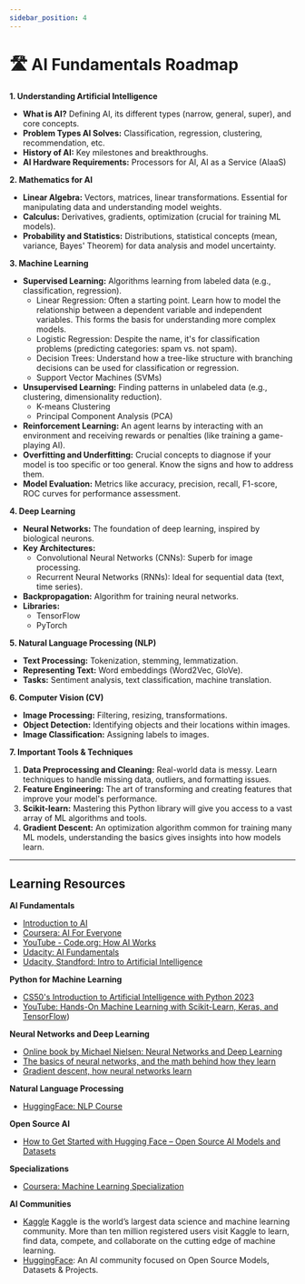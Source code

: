 ```yaml
---
sidebar_position: 4
---
```


# 🛣️ AI Fundamentals Roadmap

**1. Understanding Artificial Intelligence**

* **What is AI?** Defining AI, its different types (narrow, general, super), and core concepts.
* **Problem Types AI Solves:** Classification, regression, clustering, recommendation, etc.
* **History of AI:**  Key milestones and breakthroughs.
* **AI Hardware Requirements:** Processors for AI, AI as a Service (AIaaS)

**2. Mathematics for AI**
* **Linear Algebra:** Vectors, matrices, linear transformations. Essential for manipulating data and understanding model weights.
* **Calculus:**  Derivatives, gradients, optimization (crucial for training ML models).
* **Probability and Statistics:** Distributions, statistical concepts (mean, variance, Bayes' Theorem) for data analysis and model uncertainty. 

**3. Machine Learning**
* **Supervised Learning:**  Algorithms learning from labeled data (e.g., classification, regression).
    * Linear Regression: Often a starting point. Learn how to model the relationship between a dependent variable and independent variables. This forms the basis for understanding more complex models. 
    * Logistic Regression: Despite the name, it's for classification problems (predicting categories: spam vs. not spam).
    * Decision Trees: Understand how a tree-like structure with branching decisions can be used for classification or regression.
    * Support Vector Machines (SVMs)
* **Unsupervised Learning:** Finding patterns in unlabeled data (e.g., clustering, dimensionality reduction).
    * K-means Clustering   
    * Principal Component Analysis (PCA)
* **Reinforcement Learning:** An agent learns by interacting with an environment and receiving rewards or penalties (like training a game-playing AI).
* **Overfitting and Underfitting:** Crucial concepts to diagnose if your model is too specific or too general. Know the signs and how to address them.
* **Model Evaluation:** Metrics like accuracy, precision, recall, F1-score, ROC curves for performance assessment.

**4. Deep Learning**
* **Neural Networks:**  The foundation of deep learning, inspired by biological neurons.
* **Key Architectures:**
    * Convolutional Neural Networks (CNNs):  Superb for image processing.
    * Recurrent Neural Networks (RNNs): Ideal for sequential data (text, time series). 
* **Backpropagation:**  Algorithm for training neural networks.
* **Libraries:**
    * TensorFlow
    * PyTorch

**5. Natural Language Processing (NLP)**
* **Text Processing:** Tokenization, stemming, lemmatization.
* **Representing Text:**  Word embeddings (Word2Vec, GloVe).
* **Tasks:** Sentiment analysis, text classification, machine translation.

**6. Computer Vision (CV)**
* **Image Processing:** Filtering, resizing, transformations.
* **Object Detection:** Identifying objects and their locations within images.
* **Image Classification:** Assigning labels to images.

**7. Important Tools & Techniques**
1. **Data Preprocessing and Cleaning:** Real-world data is messy.  Learn techniques to handle missing data, outliers, and formatting issues.
2. **Feature Engineering:**  The art of transforming and creating features that improve your model's performance.
3. **Scikit-learn:** Mastering this Python library will give you access to a vast array of ML algorithms and tools.
4. **Gradient Descent:** An optimization algorithm common for training many ML models, understanding the basics gives insights into how models learn.
     


----------------

## Learning Resources  

**AI Fundamentals**   
   * [Introduction to AI](../../learning-resources/intro-to-ai.md)
   * [Coursera: AI For Everyone](https://www.coursera.org/learn/ai-for-everyone?)
   * [YouTube - Code.org: How AI Works](https://www.youtube.com/playlist?list=PLzdnOPI1iJNeehd1RXhnVMBFi1WhWLx_Y)
   * [Udacity: AI Fundamentals](https://www.udacity.com/course/ai-fundamentals--ud099)
   * [Udacity, Standford: Intro to Artificial Intelligence](https://www.udacity.com/course/intro-to-artificial-intelligence--cs271)

**Python for Machine Learning**   
   * [CS50's Introduction to Artificial Intelligence with Python 2023](https://www.youtube.com/playlist?list=PLhQjrBD2T381PopUTYtMSstgk-hsTGkVm)
   * [YouTube: Hands-On Machine Learning with Scikit-Learn, Keras, and TensorFlow](https://www.youtube.com/playlist?list=PLmp4AHm0u1g3evuqj8zX3q75GHjfAwOLs))
   
**Neural Networks and Deep Learning**   
   * [Online book by Michael Nielsen: Neural Networks and Deep Learning](http://neuralnetworksanddeeplearning.com/index.html)
   * [The basics of neural networks, and the math behind how they learn](https://www.3blue1brown.com/topics/neural-networks)
   * [Gradient descent, how neural networks learn](https://www.youtube.com/watch?v=IHZwWFHWa-w)
 
 **Natural Language Processing**    
   * [HuggingFace: NLP Course](https://huggingface.co/learn/nlp-course/)

**Open Source AI**  
   * [How to Get Started with Hugging Face – Open Source AI Models and Datasets](https://www.freecodecamp.org/news/get-started-with-hugging-face/)
 
 **Specializations**  
  * [Coursera: Machine Learning Specialization](https://www.coursera.org/specializations/machine-learning-introduction?)
   
**AI Communities**  
   * [Kaggle](https://www.kaggle.com/) Kaggle is the world’s largest data science and machine learning community. More than ten million registered users visit Kaggle to learn, find data, compete, and collaborate on the cutting edge of machine learning.
   * [HuggingFace](https://huggingface.co/welcome): An AI community focused on Open Source Models, Datasets & Projects.